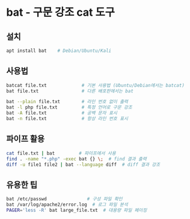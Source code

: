 # bat - 구문 강조 cat 도구

## 설치

```bash
apt install bat    # Debian/Ubuntu/Kali
```

## 사용법

```bash
batcat file.txt             # 기본 사용법 (Ubuntu/Debian에서는 batcat)
bat file.txt                # 다른 배포판에서는 bat

bat --plain file.txt        # 라인 번호 없이 출력
bat -l php file.txt         # 특정 언어로 구문 강조
bat -A file.txt             # 공백 문자 표시
bat -n file.txt             # 항상 라인 번호 표시
```

## 파이프 활용

```bash
cat file.txt | bat         # 파이프에서 사용
find . -name "*.php" -exec bat {} \;  # find 결과 출력
diff -u file1 file2 | bat --language diff  # diff 결과 강조
```

## 유용한 팁

```bash
bat /etc/passwd               # 구성 파일 확인
bat /var/log/apache2/error.log  # 로그 파일 분석
PAGER='less -R' bat large_file.txt  # 대용량 파일 페이징
```

